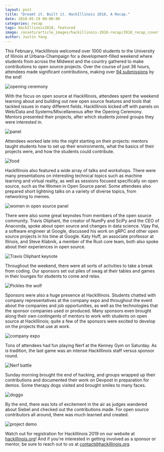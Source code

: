 ```yaml
---
layout: post
title: "Dreamt it. Built it. HackIllinois 2018, A Recap."
date: 2018-05-19 00:00:00
categories: recap
tags: HackIllinois2018, featured
image: /assets/article_images/hackillinois-2018-recap/2018_recap_cover.jpg
author: Justin Yang
---
```


This February, HackIllinois welcomed over 1000 students to the University of Illinois at Urbana-Champaign for a development-filled weekend where students from across the Midwest and the country gathered to make contributions to open source projects. Over the course of just 36 hours, attendees made significant contributions, making over [94 submissions](https://hackillinois-2018.devpost.com/submissions) by the end!

![opening ceremony](/assets/article_images/hackillinois-2018-recap/ceremony.jpg "HackIllinois 2018 kicks off!")

With the focus on open source at HackIllinois, attendees spent the weekend learning about and building out new open source features and tools that tackled issues in many different fields. HackIllinois kicked off with panels on Web/Data and Systems/Miscellaneous after the Opening Ceremony. Mentors presented their projects, after which students joined groups they were interested in.

![panel](/assets/article_images/hackillinois-2018-recap/panel.jpg "Mentors talk about open source at the Web/Data panel")

Attendees worked late into the night starting on their projects: mentors taught students how to set up their environments, what the basics of their projects were, and how the students could contribute.

![food](/assets/article_images/hackillinois-2018-recap/food.jpg "Attendees fill up on food to fuel them through the night")

HackIllinois also featured a wide array of talks and workshops. There were many presentations on interesting technical topics such as machine learning and virtual reality, as well as sessions focused specifically on open source, such as the Women in Open Source panel. Some attendees also prepared short lightning talks on a variety of diverse topics, from networking to memes.

![women in open source panel](/assets/article_images/hackillinois-2018-recap/wos.jpg "Lively discussion at the women in open source panel")

There were also some great keynotes from members of the open source community. Travis Oliphant, the creator of NumPy and SciPy and the CEO of Anaconda, spoke about open source and changes in data science. Vijay Pai, a software engineer at Google, discussed his work on gRPC and other open source projects in his time at Google. Katy Huff, an associate professor at Illinois, and Steve Klabnik, a member of the Rust core team, both also spoke about their experiences in open source.

![Travis Oliphant keynote](/assets/article_images/hackillinois-2018-recap/travis.jpg "Travis Oliphant talks about his company Quansight during his keynote")

Throughout the weekend, there were all sorts of activities to take a break from coding. Our sponsors set out piles of swag at their tables and games in their lounges for students to come and relax.

![Pickles the wolf](/assets/article_images/hackillinois-2018-recap/pickles.jpg "Pickles the wolf hangs out in the IMO lounge")

Sponsors were also a huge presence at HackIllinois. Students chatted with company representatives at the company expo and throughout the event about the companies and job opportunities, as well as the technologies that the sponsor companies used or produced. Many sponsors even brought along their own contingents of mentors to work with students on open source at HackIllinois; quite a few of the sponsors were excited to develop on the projects that use at work.

![company expo](/assets/article_images/hackillinois-2018-recap/sponsor.jpg "A student and sponsor representatives chat at the company expo")

Tons of attendees had fun playing Nerf at the Kenney Gym on Saturday. As is tradition, the last game was an intense HackIllinois staff versus sponsor round.

![Nerf battle](/assets/article_images/hackillinois-2018-recap/nerf.jpg "Battling it out at Nerf")

Sunday morning brought the end of hacking, and groups wrapped up their contributions and documented their work on Devpost in preparation for demos. Some therapy dogs visited and brought smiles to many faces.

![doggo](/assets/article_images/hackillinois-2018-recap/dog.jpg "Taking a break with the cute doggo")

By the end, there was lots of excitement in the air as judges wandered about Siebel and checked out the contributions made. For open source contributors all around, there was much learned and created.

![project demo](/assets/article_images/hackillinois-2018-recap/demo.jpg "A group presents their contributions at the project expo")

Watch out for registration for HackIllinois 2019 on our website at [hackillinois.org](https://hackillinois.org)! And if you're interested in getting involved as a sponsor or mentor, be sure to reach out to us at contact@hackillinois.org.
